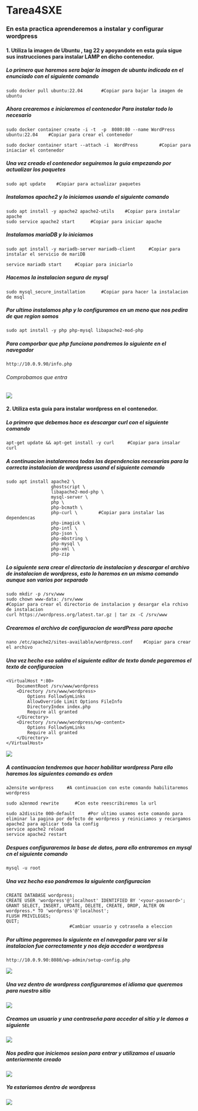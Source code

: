 # Tarea4SXE

### En esta practica aprenderemos a instalar y configurar wordpress

#### 1. Utiliza la imagen de Ubuntu , tag 22 y apoyandote en esta guía sigue sus instrucciones para instalar LAMP en dicho contenedor.

##### Lo primero que haremos sera bajar la imagen de ubuntu indicada en el enunciado con el siguiente comando
```
sudo docker pull ubuntu:22.04       #Copiar para bajar la imagen de ubuntu
```

##### Ahora crearemos e iniciaremos el contenedor Para instalar todo lo necesario
```
sudo docker container create -i -t  -p  8080:80 --name WordPress ubuntu:22.04    #Copiar para crear el contenedor

sudo docker container start --attach -i  WordPress        #Copiar para iniaciar el contenedor
```

##### Una vez creado el contenedor seguiremos la guia empezando por actualizar los paquetes
```
sudo apt update    #Copiar para actualizar paquetes
```

##### Instalamos apache2 y lo iniciamos usando el siguiente comando
```
sudo apt install -y apache2 apache2-utils    #Copiar para instalar apache
sudo service apache2 start      #Copiar para iniciar apache
```

##### Instalamos mariaDB y lo iniciamos
```
sudo apt install -y mariadb-server mariadb-client     #Copiar para instalar el servicio de mariDB

service mariadb start     #Copiar para iniciarlo
```

##### Hacemos la instalacion segura de mysql
```
sudo mysql_secure_installation      #Copiar para hacer la instalacion de msql
```

##### Por ultimo instalamos php y lo configuramos en un meno que nos pedira de que region somos
```
sudo apt install -y php php-mysql libapache2-mod-php
```
##### Para comporbar que php funciona pondremos lo siguiente en el navegador
```
http://10.0.9.90/info.php
```
###### Comprobamos que entra

![](img/1.png)

#### 2. Utiliza esta guía para instalar wordpress en el contenedor.

##### Lo primero que debemos hace es descargar curl con el siguiente comando
```
apt-get update && apt-get install -y curl     #Copiar para insalar curl
```

##### A continuacion instalaremos todas las dependencias necesarias para la correcta instalacion de wordpress usand el siguiente comando
```
sudo apt install apache2 \
                 ghostscript \
                 libapache2-mod-php \
                 mysql-server \
                 php \
                 php-bcmath \
                 php-curl \        #Copiar para instalar las dependencas
                 php-imagick \
                 php-intl \
                 php-json \
                 php-mbstring \
                 php-mysql \
                 php-xml \
                 php-zip
```
##### Lo siguiente sera crear el directorio de instalacion y descargar el archivo de instalacion de wordpress, esto lo haremos en un mismo comando aunque son varios por separado
```
sudo mkdir -p /srv/www
sudo chown www-data: /srv/www                                        #Copiar para crear el directorio de instalacion y desargar ela rchivo de instalacion
curl https://wordpress.org/latest.tar.gz | tar zx -C /srv/www
```
##### Crearemos el archivo de configuracion de wordPress para apache
```
nano /etc/apache2/sites-available/wordpress.conf    #Copiar para crear el archivo
```
##### Una vez hecho eso saldra el siguiente editor de texto donde pegaremos el texto de configuracion
```
<VirtualHost *:80>
    DocumentRoot /srv/www/wordpress
    <Directory /srv/www/wordpress>
        Options FollowSymLinks
        AllowOverride Limit Options FileInfo
        DirectoryIndex index.php
        Require all granted
    </Directory>
    <Directory /srv/www/wordpress/wp-content>
        Options FollowSymLinks
        Require all granted
    </Directory>
</VirtualHost>
```

![](img/2.png)

##### A continuacion tendremos que hacer habilitar wordpress Para ello haremos los siguientes comando es orden
```
a2ensite wordpress     #A continuacion con este comando habilitaremos wordpress

sudo a2enmod rewrite      #Con este reescribiremos la url

sudo a2dissite 000-default     #Por ultimo usamos este comando para eliminar la pagina por defecto de wordpress y reiniciamos y recargamos apache2 para aplicar toda la config
service apache2 reload
service apache2 restart
```

##### Despues configuraremos la base de datos, para ello entraremos en mysql cn el siguiente comando
```
mysql -u root
```
##### Una vez hecho eso pondremos la siguiente configuracion
```
CREATE DATABASE wordpress;
CREATE USER 'wordpress'@'localhost' IDENTIFIED BY '<your-password>';
GRANT SELECT, INSERT, UPDATE, DELETE, CREATE, DROP, ALTER ON wordpress.* TO 'wordpress'@'localhost';
FLUSH PRIVILEGES;
QUIT;
                        #Cambiar usuario y cotraseña a eleccion
```
##### Por ultimo pegaremos lo siguiente en el navegador para ver si la instalacion fue correctamente y nos deja acceder a wordpress
```
http://10.0.9.90:8080/wp-admin/setup-config.php
```
![](img/3.png)

##### Una vez dentro de wordpress configuraremos el idioma que queremos para nuestro sitio

![](img/7.png)

##### Creamos un usuario y una contraseña para acceder al sitio y le damos a siguiente

![](img/8.png)

##### Nos pedira que iniciemos sesion para entrar y utilizamos el usuario anteriormente creado

![](img/9.png)

##### Ya estariamos dentro de wordpress

![](img/10.png)
